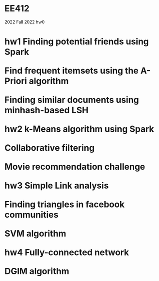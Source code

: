 # EE412
2022 Fall 2022
hw0

<h1>hw1
Finding potential friends using Spark

Find frequent itemsets using the A-Priori algorithm

Finding similar documents using minhash-based LSH


hw2
k-Means algorithm using Spark

Collaborative filtering

Movie recommendation challenge

hw3
Simple Link analysis

Finding triangles in facebook communities

SVM algorithm

hw4
Fully-connected network

DGIM algorithm

